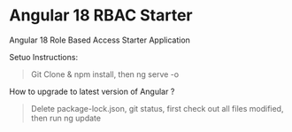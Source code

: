 # Angular 18 RBAC Starter
Angular 18 Role Based Access Starter Application

Setuo Instructions:

> Git Clone & npm install,  then ng serve -o

How to upgrade to latest version of Angular ?

> Delete package-lock.json, git status, first check out all files modified,  then run ng update 



